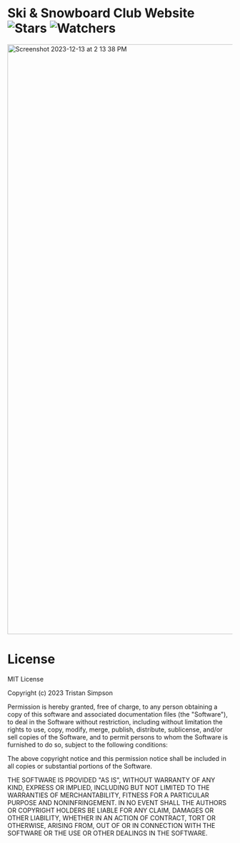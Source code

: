 # Ski & Snowboard Club Website ![Stars](https://img.shields.io/github/stars/realTristan/SkiSnowboardClub?color=brightgreen) ![Watchers](https://img.shields.io/github/watchers/realTristan/SkiSnowboardClub?label=Watchers)
<img width="1321" alt="Screenshot 2023-12-13 at 2 13 38 PM" src="https://github.com/realTristan/SkiSnowboardClub/assets/75189508/655410d5-5b33-4ce7-985e-4562596632da">

# License
MIT License

Copyright (c) 2023 Tristan Simpson

Permission is hereby granted, free of charge, to any person obtaining a copy
of this software and associated documentation files (the "Software"), to deal
in the Software without restriction, including without limitation the rights
to use, copy, modify, merge, publish, distribute, sublicense, and/or sell
copies of the Software, and to permit persons to whom the Software is
furnished to do so, subject to the following conditions:

The above copyright notice and this permission notice shall be included in all
copies or substantial portions of the Software.

THE SOFTWARE IS PROVIDED "AS IS", WITHOUT WARRANTY OF ANY KIND, EXPRESS OR
IMPLIED, INCLUDING BUT NOT LIMITED TO THE WARRANTIES OF MERCHANTABILITY,
FITNESS FOR A PARTICULAR PURPOSE AND NONINFRINGEMENT. IN NO EVENT SHALL THE
AUTHORS OR COPYRIGHT HOLDERS BE LIABLE FOR ANY CLAIM, DAMAGES OR OTHER
LIABILITY, WHETHER IN AN ACTION OF CONTRACT, TORT OR OTHERWISE, ARISING FROM,
OUT OF OR IN CONNECTION WITH THE SOFTWARE OR THE USE OR OTHER DEALINGS IN THE
SOFTWARE.
